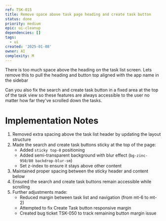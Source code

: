 ```yaml
---
ref: TSK-015
title: Remove space above task page heading and create task button
status: done
priority: medium
epic: ui-cleanup
dependencies: []
tags:
  - ui
created: '2025-01-08'
owner: AI
complexity: M
---
```

There is too much space above the heading on the task list screen. Lets remove this to pull the heading and button top aligned with the app name in the sidebar

Can you also fix the search and create task button in a fixed area at the top of the task view so these features are always accessible to the user no matter how far they've scrolled down the tasks.

# Implementation Notes

1. Removed extra spacing above the task list header by updating the layout structure
2. Made the search and create task buttons sticky at the top of the page:
   - Added `sticky top-0` positioning
   - Added semi-transparent background with blur effect (`bg-zinc-950/80 backdrop-blur-sm`)
   - Set z-index to ensure it stays above other content
3. Maintained proper spacing between the sticky header and content below
4. Ensured the search and create task buttons remain accessible while scrolling
5. Further adjustments made:
   - Reduced margin between task list and navigation (from mt-6 to mt-2)
   - Attempted to fix Create Task button responsive margin
   - Created bug ticket TSK-050 to track remaining button margin issue
